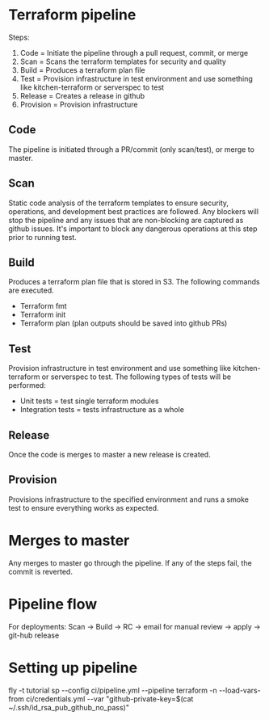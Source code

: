 Terraform pipeline
===================
Steps:
1. Code = Initiate the pipeline through a pull request, commit, or merge
2. Scan = Scans the terraform templates for security and quality
3. Build = Produces a terraform plan file
4. Test = Provision infrastructure in test environment and use something like kitchen-terraform or serverspec to test
5. Release = Creates a release in github
6. Provision = Provision infrastructure

Code
----
The pipeline is initiated through a PR/commit (only scan/test), or merge to master.

Scan
-----
Static code analysis of the terraform templates to ensure security, operations, and development best practices are followed. Any blockers will stop the pipeline and any issues that are non-blocking are captured as github issues. It's important to block any dangerous operations at this step prior to running test.

Build
------
Produces a terraform plan file that is stored in S3. The following commands are executed.
- Terraform fmt
- Terraform init
- Terraform plan (plan outputs should be saved into github PRs)

Test
------
Provision infrastructure in test environment and use something like kitchen-terraform or serverspec to test. The following types of tests will be performed:
- Unit tests = test single terraform modules
- Integration tests = tests infrastructure as a whole

 Release
 ---------
 Once the code is merges to master a new release is created.

 Provision
 ----------
 Provisions infrastructure to the specified environment and runs a smoke test to ensure everything works as expected.

Merges to master
=================
Any merges to master go through the pipeline. If any of the steps fail, the commit is reverted.


Pipeline flow
==============
For deployments:
Scan -> Build -> RC -> email for manual review -> apply -> git-hub release

Setting up pipeline
====================
fly -t tutorial sp --config ci/pipeline.yml --pipeline terraform -n --load-vars-from ci/credentials.yml --var "github-private-key=$(cat ~/.ssh/id_rsa_pub_github_no_pass)"
